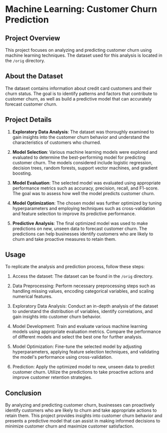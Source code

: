 # Machine Learning: Customer Churn Prediction

## Project Overview

This project focuses on analyzing and predicting customer churn using machine learning techniques. The dataset used for this analysis is located in the `/orig` directory.

## About the Dataset

The dataset contains information about credit card customers and their churn status. The goal is to identify patterns and factors that contribute to customer churn, as well as build a predictive model that can accurately forecast customer churn.

## Project Details

1. **Exploratory Data Analysis**: The dataset was thoroughly examined to gain insights into the customer churn behavior and understand the characteristics of customers who churned.

2. **Model Selection**: Various machine learning models were explored and evaluated to determine the best-performing model for predicting customer churn. The models considered include logistic regression, decision trees, random forests, support vector machines, and gradient boosting.

3. **Model Evaluation**: The selected model was evaluated using appropriate performance metrics such as accuracy, precision, recall, and F1-score. The goal was to assess how well the model predicts customer churn.

4. **Model Optimization**: The chosen model was further optimized by tuning hyperparameters and employing techniques such as cross-validation and feature selection to improve its predictive performance.

5. **Predictive Analysis**: The final optimized model was used to make predictions on new, unseen data to forecast customer churn. The predictions can help businesses identify customers who are likely to churn and take proactive measures to retain them.

## Usage

To replicate the analysis and prediction process, follow these steps:

1. Access the dataset: The dataset can be found in the `/orig` directory.

2. Data Preprocessing: Perform necessary preprocessing steps such as handling missing values, encoding categorical variables, and scaling numerical features.

3. Exploratory Data Analysis: Conduct an in-depth analysis of the dataset to understand the distribution of variables, identify correlations, and gain insights into customer churn behavior.

4. Model Development: Train and evaluate various machine learning models using appropriate evaluation metrics. Compare the performance of different models and select the best one for further analysis.

5. Model Optimization: Fine-tune the selected model by adjusting hyperparameters, applying feature selection techniques, and validating the model's performance using cross-validation.

6. Prediction: Apply the optimized model to new, unseen data to predict customer churn. Utilize the predictions to take proactive actions and improve customer retention strategies.

## Conclusion

By analyzing and predicting customer churn, businesses can proactively identify customers who are likely to churn and take appropriate actions to retain them. This project provides insights into customer churn behavior and presents a predictive model that can assist in making informed decisions to minimize customer churn and maximize customer satisfaction.
